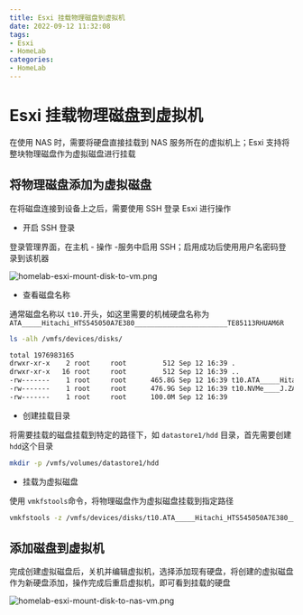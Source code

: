 ```yaml
---
title: Esxi 挂载物理磁盘到虚拟机
date: 2022-09-12 11:32:08
tags:
- Esxi
- HomeLab
categories:
- HomeLab
---
```


# Esxi 挂载物理磁盘到虚拟机

在使用 NAS 时，需要将硬盘直接挂载到 NAS 服务所在的虚拟机上；Esxi 支持将整块物理磁盘作为虚拟磁盘进行挂载

## 将物理磁盘添加为虚拟磁盘

在将磁盘连接到设备上之后，需要使用 SSH 登录 Esxi 进行操作

- 开启 SSH 登录

登录管理界面，在主机 - 操作 -服务中启用 SSH；启用成功后使用用户名密码登录到该机器

![homelab-esxi-mount-disk-to-vm.png](https://hellowoodes.oss-cn-beijing.aliyuncs.com/picture/homelab-esxi-mount-disk-to-vm.png)

- 查看磁盘名称

通常磁盘名称以 `t10.`开头，如这里需要的机械硬盘名称为 `ATA_____Hitachi_HTS545050A7E380_______________________TE85113RHUAM6R`

```bash
ls -alh /vmfs/devices/disks/

total 1976983165
drwxr-xr-x    2 root     root         512 Sep 12 16:39 .
drwxr-xr-x   16 root     root         512 Sep 12 16:39 ..
-rw-------    1 root     root      465.8G Sep 12 16:39 t10.ATA_____Hitachi_HTS545050A7E380_______________________TE85113RHUAM6R
-rw-------    1 root     root      476.9G Sep 12 16:39 t10.NVMe____J.ZAO_5_SERIES_512GB_SSD________________091A000005275A3A
-rw-------    1 root     root      100.0M Sep 12 16:39
```

- 创建挂载目录

将需要挂载的磁盘挂载到特定的路径下，如 `datastore1/hdd` 目录，首先需要创建 `hdd`这个目录

```bash
mkdir -p /vmfs/volumes/datastore1/hdd
```

- 挂载为虚拟磁盘

使用 `vmkfstools`命令，将物理磁盘作为虚拟磁盘挂载到指定路径

```bash
vmkfstools -z /vmfs/devices/disks/t10.ATA_____Hitachi_HTS545050A7E380_______________________TE85113RHUAM6R /vmfs/volumes/datastore1/hdd/hdd.vmdk
```

## 添加磁盘到虚拟机

完成创建虚拟磁盘后，关机并编辑虚拟机，选择添加现有硬盘，将创建的虚拟磁盘作为新硬盘添加，操作完成后重启虚拟机，即可看到挂载的硬盘

![homelab-esxi-mount-disk-to-nas-vm.png](https://hellowoodes.oss-cn-beijing.aliyuncs.com/picture/homelab-esxi-mount-disk-to-nas-vm.png)
